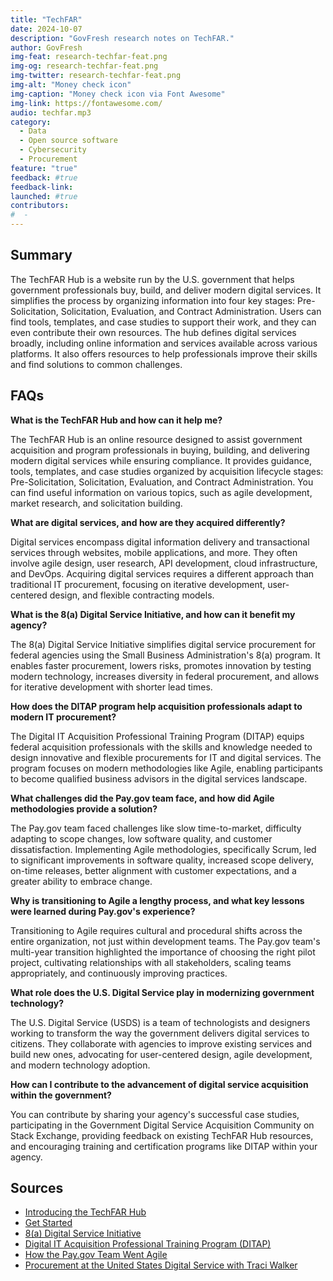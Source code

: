 ```yaml
---
title: "TechFAR"
date: 2024-10-07
description: "GovFresh research notes on TechFAR."
author: GovFresh
img-feat: research-techfar-feat.png
img-og: research-techfar-feat.png
img-twitter: research-techfar-feat.png
img-alt: "Money check icon"
img-caption: "Money check icon via Font Awesome"
img-link: https://fontawesome.com/
audio: techfar.mp3
category:
  - Data
  - Open source software
  - Cybersecurity
  - Procurement
feature: "true"
feedback: #true
feedback-link: 
launched: #true
contributors:
#  - 
---
```


## Summary

The TechFAR Hub is a website run by the U.S. government that helps government professionals buy, build, and deliver modern digital services. It simplifies the process by organizing information into four key stages: Pre-Solicitation, Solicitation, Evaluation, and Contract Administration. Users can find tools, templates, and case studies to support their work, and they can even contribute their own resources. The hub defines digital services broadly, including online information and services available across various platforms. It also offers resources to help professionals improve their skills and find solutions to common challenges.

## FAQs

**What is the TechFAR Hub and how can it help me?**

The TechFAR Hub is an online resource designed to assist government acquisition and program professionals in buying, building, and delivering modern digital services while ensuring compliance. It provides guidance, tools, templates, and case studies organized by acquisition lifecycle stages: Pre-Solicitation, Solicitation, Evaluation, and Contract Administration. You can find useful information on various topics, such as agile development, market research, and solicitation building.

**What are digital services, and how are they acquired differently?**

Digital services encompass digital information delivery and transactional services through websites, mobile applications, and more. They often involve agile design, user research, API development, cloud infrastructure, and DevOps. Acquiring digital services requires a different approach than traditional IT procurement, focusing on iterative development, user-centered design, and flexible contracting models.

**What is the 8(a) Digital Service Initiative, and how can it benefit my agency?**

The 8(a) Digital Service Initiative simplifies digital service procurement for federal agencies using the Small Business Administration's 8(a) program. It enables faster procurement, lowers risks, promotes innovation by testing modern technology, increases diversity in federal procurement, and allows for iterative development with shorter lead times.

**How does the DITAP program help acquisition professionals adapt to modern IT procurement?**

The Digital IT Acquisition Professional Training Program (DITAP) equips federal acquisition professionals with the skills and knowledge needed to design innovative and flexible procurements for IT and digital services. The program focuses on modern methodologies like Agile, enabling participants to become qualified business advisors in the digital services landscape.

**What challenges did the Pay.gov team face, and how did Agile methodologies provide a solution?**

The Pay.gov team faced challenges like slow time-to-market, difficulty adapting to scope changes, low software quality, and customer dissatisfaction. Implementing Agile methodologies, specifically Scrum, led to significant improvements in software quality, increased scope delivery, on-time releases, better alignment with customer expectations, and a greater ability to embrace change.

**Why is transitioning to Agile a lengthy process, and what key lessons were learned during Pay.gov's experience?**

Transitioning to Agile requires cultural and procedural shifts across the entire organization, not just within development teams. The Pay.gov team's multi-year transition highlighted the importance of choosing the right pilot project, cultivating relationships with all stakeholders, scaling teams appropriately, and continuously improving practices.

**What role does the U.S. Digital Service play in modernizing government technology?**

The U.S. Digital Service (USDS) is a team of technologists and designers working to transform the way the government delivers digital services to citizens. They collaborate with agencies to improve existing services and build new ones, advocating for user-centered design, agile development, and modern technology adoption.

**How can I contribute to the advancement of digital service acquisition within the government?**

You can contribute by sharing your agency's successful case studies, participating in the Government Digital Service Acquisition Community on Stack Exchange, providing feedback on existing TechFAR Hub resources, and encouraging training and certification programs like DITAP within your agency.

## Sources

- [Introducing the TechFAR Hub](https://obamawhitehouse.archives.gov/blog/2016/07/26/introducing-techfar-hub)
- [Get Started](https://techfarhub.usds.gov/get-started/)
- [8(a) Digital Service Initiative](https://techfarhub.usds.gov/get-started/8a/)
- [Digital IT Acquisition Professional Training Program (DITAP)](https://techfarhub.usds.gov/get-started/ditap/)
- [How the Pay.gov Team Went Agile](https://techfarhub.usds.gov/resources/case-studies/how-pay-gov-team-went-agile/)
- [ Procurement at the United States Digital Service with Traci Walker ](https://www.youtube.com/watch?v=4yL65gPY6KQ&list=TLGGslUBX0mdVuQwNzEwMjAyNA)